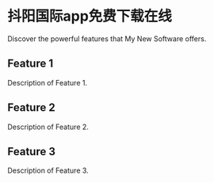 # 抖阳国际app免费下载在线

Discover the powerful features that My New Software offers.

## Feature 1

Description of Feature 1.

## Feature 2

Description of Feature 2.

## Feature 3

Description of Feature 3.
